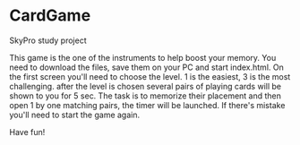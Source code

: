 # CardGame
SkyPro study project

This game is the one of the instruments to help boost your memory.
You need to download the files, save them on your PC and start index.html.
On the first screen you'll need to choose the level. 1 is the easiest, 3 is the most challenging. after the level is chosen several pairs of playing cards will be shown to you for 5 sec.
The task is to memorize their placement and then open 1 by one matching pairs, the timer will be launched.
If there's mistake you'll need to start the game again. 

Have fun!
